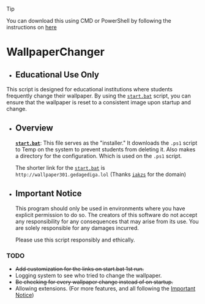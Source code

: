> [!TIP]
> You can download this using CMD or PowerShell by following the instructions on [here](https://github.com/gedagediga/WallpaperChanger/blob/main/how-to-download.md)

# WallpaperChanger

- ## Educational Use Only

This script is designed for educational institutions where students frequently change their wallpaper. By using the [`start.bat`](https://github.com/gedagediga/WallpaperChanger/blob/main/start.bat) script, you can ensure that the wallpaper is reset to a consistent image upon startup and change.

- ## Overview

  **[`start.bat`](https://github.com/gedagediga/WallpaperChanger/blob/main/start.bat)**: This file serves as the "installer." It downloads the `.ps1` script to Temp on the system to prevent students from deleting it. Also makes a directory for the configuration. Which is used on the `.ps1` script.

  The shorter link for the [`start.bat`](https://github.com/gedagediga/WallpaperChanger/blob/main/start.bat) is `http://wallpaper301.gedagediga.lol` (Thanks [`iakzs`](https://github.com/iakzs) for the domain)
- ## Important Notice

  This program should only be used in environments where you have explicit permission to do so. The creators of this software do not accept 
  any responsibility for any consequences that may arise from its use. You are solely responsible for any damages incurred.

  Please use this script responsibly and ethically.

### TODO
- ~~Add customization for the links on start.bat 1st run.~~
- Logging system to see who tried to change the wallpaper.
- ~~Be checking for every wallpaper change instead of on startup.~~
- Allowing extensions. (For more features, and all following the [Important Notice](https://github.com/notthecoolguyyouknow/WallpaperChanger/blob/main/README.md#important-notice))
